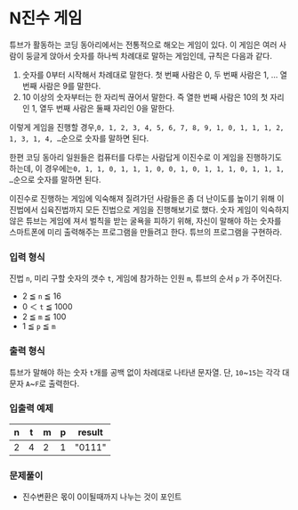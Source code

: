 # **N진수 게임**

튜브가 활동하는 코딩 동아리에서는 전통적으로 해오는 게임이 있다. 이 게임은 여러 사람이 둥글게 앉아서 숫자를 하나씩 차례대로 말하는 게임인데, 규칙은 다음과 같다.

1. 숫자를 0부터 시작해서 차례대로 말한다. 첫 번째 사람은 0, 두 번째 사람은 1, … 열 번째 사람은 9를 말한다.
2. 10 이상의 숫자부터는 한 자리씩 끊어서 말한다. 즉 열한 번째 사람은 10의 첫 자리인 1, 열두 번째 사람은 둘째 자리인 0을 말한다.

이렇게 게임을 진행할 경우,`0, 1, 2, 3, 4, 5, 6, 7, 8, 9, 1, 0, 1, 1, 1, 2, 1, 3, 1, 4, …`순으로 숫자를 말하면 된다.

한편 코딩 동아리 일원들은 컴퓨터를 다루는 사람답게 이진수로 이 게임을 진행하기도 하는데, 이 경우에는`0, 1, 1, 0, 1, 1, 1, 0, 0, 1, 0, 1, 1, 1, 0, 1, 1, 1, …`순으로 숫자를 말하면 된다.

이진수로 진행하는 게임에 익숙해져 질려가던 사람들은 좀 더 난이도를 높이기 위해 이진법에서 십육진법까지 모든 진법으로 게임을 진행해보기로 했다. 숫자 게임이 익숙하지 않은 튜브는 게임에 져서 벌칙을 받는 굴욕을 피하기 위해, 자신이 말해야 하는 숫자를 스마트폰에 미리 출력해주는 프로그램을 만들려고 한다. 튜브의 프로그램을 구현하라.

### **입력 형식**

진법 `n`, 미리 구할 숫자의 갯수 `t`, 게임에 참가하는 인원 `m`, 튜브의 순서 `p` 가 주어진다.

- 2 ≦ `n` ≦ 16
- 0 ＜ `t` ≦ 1000
- 2 ≦ `m` ≦ 100
- 1 ≦ `p` ≦ `m`

### **출력 형식**

튜브가 말해야 하는 숫자 `t`개를 공백 없이 차례대로 나타낸 문자열. 단, `10`~`15`는 각각 대문자 `A`~`F`로 출력한다.

### **입출력 예제**

| n | t | m | p | result |
| --- | --- | --- | --- | --- |
| 2 | 4 | 2 | 1 | "0111" |

### **문제풀이**
- 진수변환은 몫이 0이될때까지 나누는 것이 포인트
